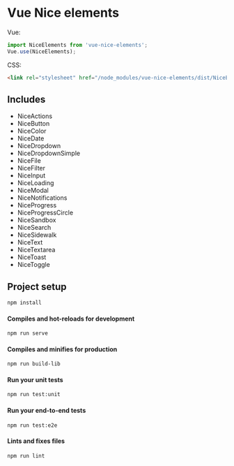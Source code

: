 # Vue Nice elements

Vue:
```js
import NiceElements from 'vue-nice-elements';
Vue.use(NiceElements);
```

CSS:
```html
<link rel="stylesheet" href="/node_modules/vue-nice-elements/dist/NiceElements.css">
```

## Includes

- NiceActions
- NiceButton
- NiceColor
- NiceDate
- NiceDropdown
- NiceDropdownSimple
- NiceFile
- NiceFilter
- NiceInput
- NiceLoading
- NiceModal
- NiceNotifications
- NiceProgress
- NiceProgressCircle
- NiceSandbox
- NiceSearch
- NiceSidewalk
- NiceText
- NiceTextarea
- NiceToast
- NiceToggle


## Project setup
```sh
npm install
```

#### Compiles and hot-reloads for development
```sh
npm run serve
```

#### Compiles and minifies for production
```sh
npm run build-lib
```

#### Run your unit tests
```sh
npm run test:unit
```

#### Run your end-to-end tests
```sh
npm run test:e2e
```

#### Lints and fixes files
```sh
npm run lint
```